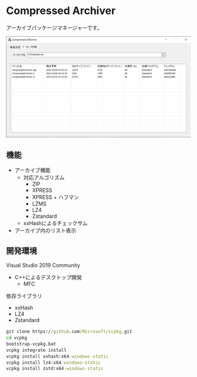 # Compressed Archiver
アーカイブパッケージマネージャーです。

![メイン画面](dlg.png)

## 機能
* アーカイブ機能
  * 対応アルゴリズム
    * ZIP
    * XPRESS
    * XPRESS + ハフマン
    * LZMS
    * LZ4
    * Zstandard
  * xxHashによるチェックサム
* アーカイブ内のリスト表示

## 開発環境
Visual Studio 2019 Community
* C++によるデスクトップ開発
  * MFC

依存ライブラリ
* xxHash
* LZ4
* Zstandard
```cmd
git clone https://github.com/Microsoft/vcpkg.git
cd vcpkg
bootstrap-vcpkg.bat
vcpkg integrate install
vcpkg install xxhash:x64-windows-static
vcpkg install lz4:x64-windows-static
vcpkg install zstd:x64-windows-static
```
